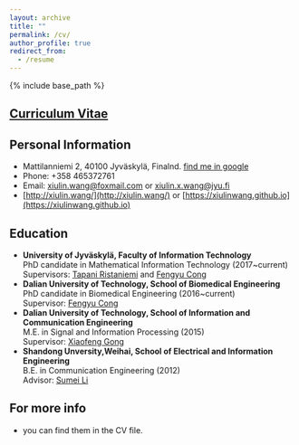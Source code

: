 ```yaml
---
layout: archive
title: ""
permalink: /cv/
author_profile: true
redirect_from:
  - /resume
---
```


{% include base_path %}

[Curriculum Vitae](/files/CV_Wang_201903.pdf)
------

Personal Information
------
- Mattilanniemi 2, 40100 Jyväskylä, Finalnd. [find me in google](https://goo.gl/maps/rXFqdB3Jm7L1rycSA)
- Phone: +358 465372761
- Email: xiulin.wang@foxmail.com or xiulin.x.wang@jyu.fi
- [http://xiulin.wang/](http://xiulin.wang/) or [https://xiulinwang.github.io](https://xiulinwang.github.io)

Education
------
* **University of Jyväskylä, Faculty of Information Technology**<br>PhD candidate in Mathematical Information Technology (2017~current)<br>Supervisors: [Tapani Ristaniemi]((http://users.jyu.fi/~riesta/)) and [Fengyu Cong]((http://www.escience.cn/people/cong/index.html))
* **Dalian University of Technology, School of Biomedical Engineering**<br>PhD candidate in Biomedical Engineering (2016~current)<br>Supervisor: [Fengyu Cong]((http://www.escience.cn/people/cong/index.html))
* **Dalian University of Technology, School of Information and Communication Engineering**<br>M.E. in Signal and Information Processing (2015)<br>Supervisor: [Xiaofeng Gong]((http://faculty.dlut.edu.cn/xfgong/zh_CN/index/699431/list/index.htm))
* **Shandong Unversity,Weihai, School of Electrical and Information Engineering**<br>B.E. in Communication Engineering (2012)<br>Advisor: [Sumei Li](https://ie.wh.sdu.edu.cn/info/1073/1253.htm) 

For more info
------
- you can find them in the CV file.
